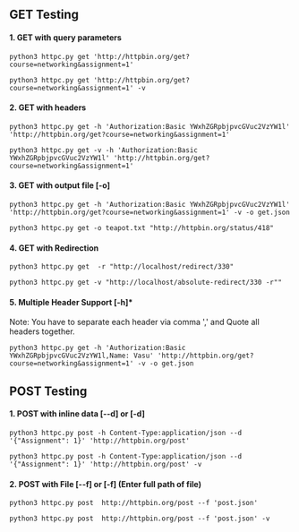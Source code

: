 ## GET Testing

#### 1. GET with query parameters

```python3 httpc.py get 'http://httpbin.org/get?course=networking&assignment=1'``` 

```python3 httpc.py get 'http://httpbin.org/get?course=networking&assignment=1' -v``` 

#### 2. GET with headers

```python3 httpc.py get -h 'Authorization:Basic YWxhZGRpbjpvcGVuc2VzYW1l' 'http://httpbin.org/get?course=networking&assignment=1'``` 

```python3 httpc.py get -v -h 'Authorization:Basic YWxhZGRpbjpvcGVuc2VzYW1l' 'http://httpbin.org/get?course=networking&assignment=1'``` 

#### 3. GET with output file [-o]

```python3 httpc.py get -h 'Authorization:Basic YWxhZGRpbjpvcGVuc2VzYW1l' 'http://httpbin.org/get?course=networking&assignment=1' -v -o get.json``` 

```python3 httpc.py get -o teapot.txt "http://httpbin.org/status/418"``` 

#### 4. GET with Redirection

```python3 httpc.py get  -r "http://localhost/redirect/330"``` 

```python3 httpc.py get -v "http://localhost/absolute-redirect/330 -r""```

#### 5. Multiple Header Support [-h]*

Note: You have to separate each header via comma ',' and Quote all headers together.

```python3 httpc.py get -h 'Authorization:Basic YWxhZGRpbjpvcGVuc2VzYW1l,Name: Vasu' 'http://httpbin.org/get?course=networking&assignment=1' -v -o get.json``` 

## POST Testing 

#### 1. POST with inline data [--d] or [-d]

```python3 httpc.py post -h Content-Type:application/json --d '{"Assignment": 1}' 'http://httpbin.org/post'``` 

```python3 httpc.py post -h Content-Type:application/json --d '{"Assignment": 1}' 'http://httpbin.org/post' -v``` 

#### 2. POST with File [--f] or [-f] (Enter full path of file)

```python3 httpc.py post  http://httpbin.org/post --f 'post.json'``` 

```python3 httpc.py post  http://httpbin.org/post --f 'post.json' -v``` 